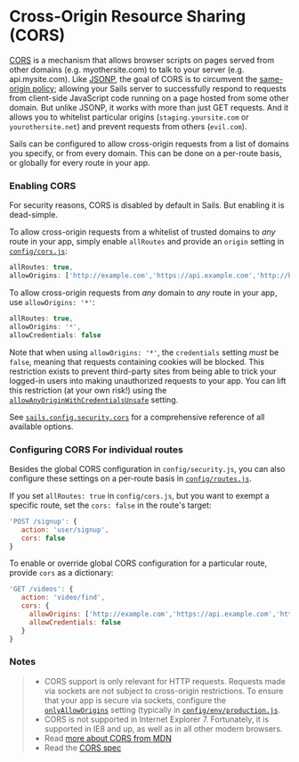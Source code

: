 # Cross-Origin Resource Sharing (CORS)

<!--
Every Sails app comes ready to handle AJAX requests from a web page on the same domain.  But what if you need to handle AJAX requests
originating from other domains?
-->

[CORS](http://en.wikipedia.org/wiki/Cross-origin_resource_sharing) is a mechanism that allows browser scripts on pages served from other domains (e.g. myothersite.com) to talk to your server (e.g. api.mysite.com).  Like [JSONP](https://en.wikipedia.org/wiki/JSONP), the goal of CORS is to circumvent the [same-origin policy](http://en.wikipedia.org/wiki/Same-origin_policy); allowing your Sails server to successfully respond to requests from client-side JavaScript code running on a page hosted from some other domain.  But unlike JSONP, it works with more than just GET requests.  And it allows you to whitelist particular origins (`staging.yoursite.com` or `yourothersite.net`) and prevent requests from others (`evil.com`).

Sails can be configured to allow cross-origin requests from a list of domains you specify, or from every domain.  This can be done on a per-route basis, or globally for every route in your app.

### Enabling CORS

For security reasons, CORS is disabled by default in Sails.  But enabling it is dead-simple.

To allow cross-origin requests from a whitelist of trusted domains to _any_ route in your app, simply enable `allRoutes` and provide an `origin` setting in [`config/cors.js`](http://sailsjs.com/docs/reference/configuration/sails-config-cors):

```javascript
allRoutes: true,
allowOrigins: ['http://example.com','https://api.example.com','http://blog.example.com:1337','https://foo.com:8888']
```

To allow cross-origin requests from _any_ domain to _any_ route in your app, use `allowOrigins: '*'`:

```javascript
allRoutes: true,
allowOrigins: '*',
allowCredentials: false
```

Note that when using `allowOrigins: '*'`, the `credentials` setting _must_ be `false`, meaning that requests containing cookies will be blocked.  This restriction exists to prevent third-party sites from being able to trick your logged-in users into making unauthorized requests to your app.  You can lift this restriction (at your own risk!) using the [`allowAnyOriginWithCredentialsUnsafe`](http://sailsjs.com/docs/reference/configuration/sails-config-security-cors) setting.


See [`sails.config.security.cors`](http://sailsjs.com/docs/reference/configuration/sails-config-security-cors) for a comprehensive reference of all available options.


### Configuring CORS For individual routes
Besides the global CORS configuration in `config/security.js`, you can also configure these settings on a per-route basis in [`config/routes.js`](http://sailsjs.com/anatomy/config/routes-js).

If you set `allRoutes: true` in `config/cors.js`, but you want to exempt a specific route, set the `cors: false` in the route's target:

```javascript
'POST /signup': {
   action: 'user/signup',
   cors: false
}
```

To enable or override global CORS configuration for a particular route, provide `cors` as a dictionary:

```javascript
'GET /videos': {
   action: 'video/find',
   cors: {
     allowOrigins: ['http://example.com','https://api.example.com','http://blog.example.com:1337','https://foo.com:8888'],
     allowCredentials: false
   }
}
```

### Notes

> + CORS support is only relevant for HTTP requests.  Requests made via sockets are not subject to cross-origin restrictions.  To ensure that your app is secure via sockets, configure the [`onlyAllowOrigins`](http://sailsjs.com/documentation/reference/configuration/sails-config-sockets) setting (typically in [`config/env/production.js`](http://sailsjs.com/documentation/anatomy/config/env/production-js).
> + CORS is not supported in Internet Explorer 7.  Fortunately, it is supported in IE8 and up, as well as in all other modern browsers.
> + Read [more about CORS from MDN](https://developer.mozilla.org/en-US/docs/Web/HTTP/Access_control_CORS)
> + Read the [CORS spec](https://www.w3.org/TR/cors/)

<docmeta name="displayName" value="CORS">

